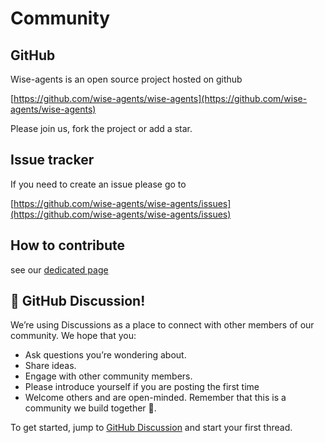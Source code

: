 # Community 

## GitHub

Wise-agents is an open source project hosted on github

[https://github.com/wise-agents/wise-agents](https://github.com/wise-agents/wise-agents)

Please join us, fork the project or add a star. 

## Issue tracker
If you need to create an issue please go to 
 
[https://github.com/wise-agents/wise-agents/issues](https://github.com/wise-agents/wise-agents/issues)

## How to contribute 
see our [dedicated page](contributing.md)

## 👋 GitHub Discussion!
  We’re using Discussions as a place to connect with other members of our community. We hope that you:
  * Ask questions you’re wondering about.
  * Share ideas.
  * Engage with other community members.
  * Please introduce yourself if you are posting the first time
  * Welcome others and are open-minded. Remember that this is a community we
  build together 💪.

  To get started, jump to [GitHub Discussion](https://github.com/wise-agents/wise-agents/discussions) and start your first thread.
